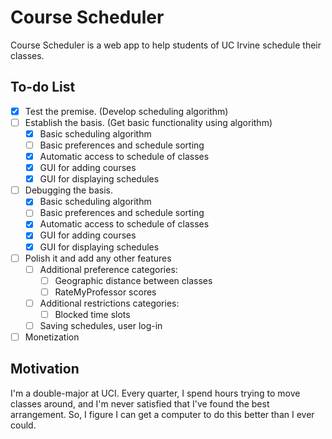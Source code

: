 Course Scheduler
================

Course Scheduler is a web app to help students of UC Irvine schedule their classes.

To-do List
----------
- [x] Test the premise. (Develop scheduling algorithm)
- [ ] Establish the basis. (Get basic functionality using algorithm)
  - [x] Basic scheduling algorithm
  - [ ] Basic preferences and schedule sorting
  - [x] Automatic access to schedule of classes
  - [x] GUI for adding courses
  - [x] GUI for displaying schedules
- [ ] Debugging the basis.
  - [x] Basic scheduling algorithm
  - [ ] Basic preferences and schedule sorting
  - [x] Automatic access to schedule of classes
  - [x] GUI for adding courses
  - [x] GUI for displaying schedules
- [ ] Polish it and add any other features
  - [ ] Additional preference categories:
    - [ ] Geographic distance between classes
    - [ ] RateMyProfessor scores
  - [ ] Additional restrictions categories:
    - [ ] Blocked time slots
  - [ ] Saving schedules, user log-in
- [ ] Monetization

Motivation
----------

I'm a double-major at UCI. Every quarter, I spend hours trying to move classes around, and I'm never satisfied that I've found the best arrangement. So, I figure I can get a computer to do this better than I ever could.
